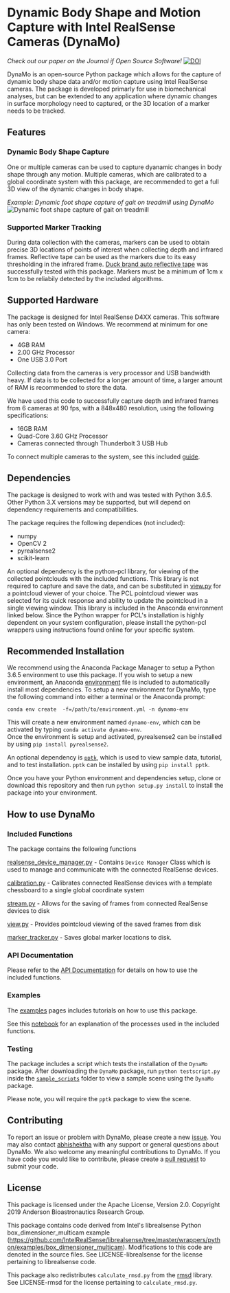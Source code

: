 # Dynamic Body Shape and Motion Capture with Intel RealSense Cameras (DynaMo)

*Check out our paper on the Journal if Open Source Software!* [![DOI](https://joss.theoj.org/papers/10.21105/joss.01466/status.svg)](https://doi.org/10.21105/joss.01466)

DynaMo is an open-source Python package which allows for the capture of dynamic body shape data and/or motion capture using Intel RealSense cameras. 
The package is developed primarly for use in biomechanical analyses, but can be extended to any application where dynamic changes in surface morphology need to captured, or the 3D location of a marker needs to be tracked. 

## Features

### Dynamic Body Shape Capture

One or multiple cameras can be used to capture dyanamic changes in body shape through any motion. 
Multiple cameras, which are calibrated to a global coordinate system with this package, are recommended to get a full 3D view of the dynamic changes in body shape. 

*Example: Dynamic foot shape capture of gait on treadmill using DynaMo*
![Dynamic foot shape capture of gait on treadmill](documentation/dynafoot.gif)



### Supported Marker Tracking

During data collection with the cameras, markers can be used to obtain precise 3D locations of points of interest when collecting depth and infrared frames.
Reflective tape can be used as the markers due to its easy thresholding in the infrared frame. 
[Duck brand auto reflective tape](https://www.duckbrand.com/products/paint-diy-tapes/auto-reflective-tape/white-15-in-x-30-in) was successfully tested with this package. 
Markers must be a minimum of 1cm x 1cm to be reliabily detected by the included algorithms. 

## Supported Hardware
The package is designed for Intel RealSense D4XX cameras. 
This software has only been tested on Windows. 
We recommend at minimum for one camera:

* 4GB RAM
* 2.00 GHz Processor
* One USB 3.0 Port

Collecting data from the cameras is very processor and USB bandwidth heavy. 
If data is to be collected for a longer amount of time, a larger amount of RAM is recommended to store the data. 

We have used this code to successfully capture depth and infrared frames from 6 cameras at 90 fps, with a 848x480 resolution, using the following specifications:

* 16GB RAM
* Quad-Core 3.60 GHz Processor
* Cameras connected through Thunderbolt 3 USB Hub
  
To connect multiple cameras to the system, see this included [guide](documentation/multicamConnectionGuide.md).

## Dependencies

The package is designed to work with and was tested with Python 3.6.5.
Other Python 3.X versions may be supported, but will depend on dependency requirements and compatibilities. 

The package requires the following dependices (not included):

* numpy
* OpenCV 2
* pyrealsense2
* scikit-learn

An optional dependency is the python-pcl library, for viewing of the collected pointclouds with the included functions.
This library is not required to capture and save the data, and can be substituted in [view.py](view.py) for a pointcloud viewer of your choice. 
The PCL pointcloud viewer was selected for its quick response and ability to update the pointcloud in a single viewing window. 
This library is included in the Anaconda environment linked below. 
Since the Python wrapper for PCL's installation is highly dependent on your system configuration, please install the python-pcl wrappers using instructions found online for your specific system. 

## Recommended Installation

We recommend using the Anaconda Package Manager to setup a Python 3.6.5 environment to use this package. 
If you wish to setup a new environment, an Anaconda [environment](environment.yml) file is included to automatically install most dependencies.
To setup a new environment for DynaMo, type the following command into either a terminal or the Anaconda prompt:
```
conda env create  -f=/path/to/environment.yml -n dynamo-env
```
This will create a new environment named `dynamo-env`, which can be activated by typing `conda activate dynamo-env`.  
Once the environment is setup and activated, pyrealsense2 can be installed by using `pip install pyrealsense2`. 

An optional dependency is [`pptk`](https://github.com/heremaps/pptk), which is used to view sample data, tutorial, and to test installation. 
`pptk` can be installed by using `pip install pptk`. 

Once you have your Python environment and dependencies setup, clone or download this repository and then run ``python setup.py install`` to install the package into your environment.

## How to use DynaMo

### Included Functions

The package contains the following functions

[realsense_device_manager.py](dynamo/realsense_device_manager.py) - Contains `Device Manager` Class which is used to manage and communicate with the connected RealSense devices. 

[calibration.py](dynamo/calibration.py) - Calibrates connected RealSense devices with a template chessboard to a single global coordinate system

[stream.py](dynamo/stream.py) - Allows for the saving of frames from connected RealSense devices to disk  

[view.py](dynamo/view.py) - Provides pointcloud viewing of the saved frames from disk

[marker_tracker.py](dynamo/marker_tracker.py) - Saves global marker locations to disk. 

### API Documentation

Please refer to the  [API Documentation](https://anderson-cu-bioastronautics.github.io/dynamo_realsense-capture/) for details on how to use the included functions. 


### Examples

The [examples](examples/examples.md) pages includes tutorials on how to use this package.

See this [notebook](tutorial.ipynb) for an explanation of the processes used in the included functions. 

### Testing

The package includes a script which tests the installation of the `DynaMo` package. 
After downloading the `DynaMo` package, run `python testscript.py` inside the [`sample_scripts`](sample_scripts) folder to view a sample scene using the `DynaMo` package.

Please note, you will require the `pptk` package to view the scene.

## Contributing

To report an issue or problem with DynaMo, please create a new [issue](https://github.com/anderson-cu-bioastronautics/dynamo_realsense-capture/issues). 
You may also contact [abhishektha](https://github.com/abhishektha) with any support or general questions about DynaMo. 
We also welcome any meaningful contributions to DynaMo. 
If you have code you would like to contribute, please create a [pull request](https://github.com/anderson-cu-bioastronautics/dynamo_realsense-capture/pulls) to submit your code. 

## License

This package is licensed under the Apache License, Version 2.0. Copyright 2019 Anderson Bioastronautics Research Group.

This package contains code derived from Intel's librealsense Python box_dimensioner_multicam example (https://github.com/IntelRealSense/librealsense/tree/master/wrappers/python/examples/box_dimensioner_multicam).
Modifications to this code are denoted in the source files.
See LICENSE-librealsense for the license pertaining to librealsense code. 

This package also redistributes ``calculate_rmsd.py`` from the [rmsd](https://github.com/charnley/rmsd) library. 
See LICENSE-rmsd for the license pertaining to ``calculate_rmsd.py``.




